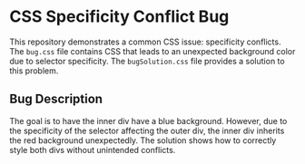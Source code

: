 # CSS Specificity Conflict Bug
This repository demonstrates a common CSS issue: specificity conflicts. The `bug.css` file contains CSS that leads to an unexpected background color due to selector specificity.  The `bugSolution.css` file provides a solution to this problem.

## Bug Description
The goal is to have the inner div have a blue background.  However, due to the specificity of the selector affecting the outer div, the inner div inherits the red background unexpectedly.  The solution shows how to correctly style both divs without unintended conflicts.